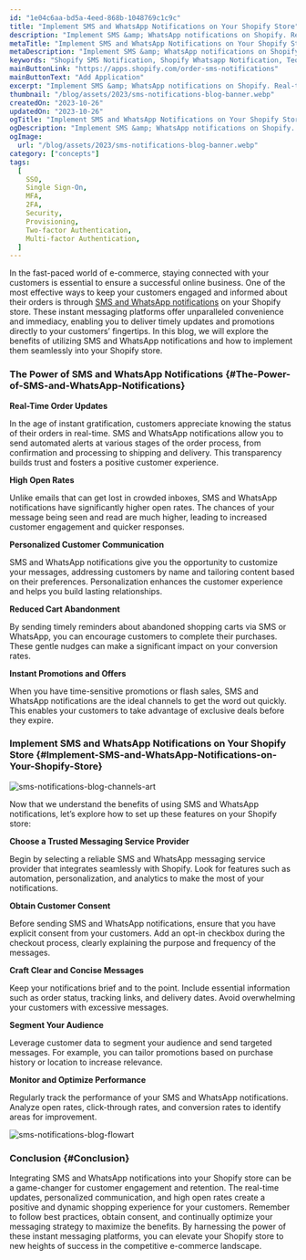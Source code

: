 ```yaml
---
id: "1e04c6aa-bd5a-4eed-868b-1048769c1c9c"
title: "Implement SMS and WhatsApp Notifications on Your Shopify Store"
description: "Implement SMS &amp; WhatsApp notifications on Shopify. Real-time updates, high open rates &amp; personalized engagement."
metaTitle: "Implement SMS and WhatsApp Notifications on Your Shopify Store"
metaDescription: "Implement SMS &amp; WhatsApp notifications on Shopify. Real-time updates, high open rates &amp; personalized engagement."
keywords: "Shopify SMS Notification, Shopify Whatsapp Notification, Teo factor authentication"
mainButtonLink: "https://apps.shopify.com/order-sms-notifications"
mainButtonText: "Add Application"
excerpt: "Implement SMS &amp; WhatsApp notifications on Shopify. Real-time updates, high open rates &amp; personalized engagement."
thumbnail: "/blog/assets/2023/sms-notifications-blog-banner.webp"
createdOn: "2023-10-26"
updatedOn: "2023-10-26"
ogTitle: "Implement SMS and WhatsApp Notifications on Your Shopify Store"
ogDescription: "Implement SMS &amp; WhatsApp notifications on Shopify. Real-time updates, high open rates &amp; personalized engagement."
ogImage:
  url: "/blog/assets/2023/sms-notifications-blog-banner.webp"
category: ["concepts"]
tags:
  [
    SSO,
    Single Sign-On,
    MFA,
    2FA,
    Security,
    Provisioning,
    Two-factor Authentication,
    Multi-factor Authentication,
  ]
---
```


In the fast-paced world of e-commerce, staying connected with your customers is essential to ensure a successful online business. One of the most effective ways to keep your customers engaged and informed about their orders is through [SMS and WhatsApp notifications](https://plugins.miniorange.com/shopify-order-and-sms-notifications) on your Shopify store. These instant messaging platforms offer unparalleled convenience and immediacy, enabling you to deliver timely updates and promotions directly to your customers’ fingertips. In this blog, we will explore the benefits of utilizing SMS and WhatsApp notifications and how to implement them seamlessly into your Shopify store.

### The Power of SMS and WhatsApp Notifications {#The-Power-of-SMS-and-WhatsApp-Notifications}

**Real-Time Order Updates**

In the age of instant gratification, customers appreciate knowing the status of their orders in real-time. SMS and WhatsApp notifications allow you to send automated alerts at various stages of the order process, from confirmation and processing to shipping and delivery. This transparency builds trust and fosters a positive customer experience.

**High Open Rates**

Unlike emails that can get lost in crowded inboxes, SMS and WhatsApp notifications have significantly higher open rates. The chances of your message being seen and read are much higher, leading to increased customer engagement and quicker responses.

**Personalized Customer Communication**

SMS and WhatsApp notifications give you the opportunity to customize your messages, addressing customers by name and tailoring content based on their preferences. Personalization enhances the customer experience and helps you build lasting relationships.

**Reduced Cart Abandonment**

By sending timely reminders about abandoned shopping carts via SMS or WhatsApp, you can encourage customers to complete their purchases. These gentle nudges can make a significant impact on your conversion rates.

**Instant Promotions and Offers**

When you have time-sensitive promotions or flash sales, SMS and WhatsApp notifications are the ideal channels to get the word out quickly. This enables your customers to take advantage of exclusive deals before they expire.

### Implement SMS and WhatsApp Notifications on Your Shopify Store {#Implement-SMS-and-WhatsApp-Notifications-on-Your-Shopify-Store}

![sms-notifications-blog-channels-art](/blog/assets/2023/sms-notifications-blog-channels-art.webp)

Now that we understand the benefits of using SMS and WhatsApp notifications, let’s explore how to set up these features on your Shopify store:

**Choose a Trusted Messaging Service Provider**

Begin by selecting a reliable SMS and WhatsApp messaging service provider that integrates seamlessly with Shopify. Look for features such as automation, personalization, and analytics to make the most of your notifications.

**Obtain Customer Consent**

Before sending SMS and WhatsApp notifications, ensure that you have explicit consent from your customers. Add an opt-in checkbox during the checkout process, clearly explaining the purpose and frequency of the messages.

**Craft Clear and Concise Messages**

Keep your notifications brief and to the point. Include essential information such as order status, tracking links, and delivery dates. Avoid overwhelming your customers with excessive messages.

**Segment Your Audience**

Leverage customer data to segment your audience and send targeted messages. For example, you can tailor promotions based on purchase history or location to increase relevance.

**Monitor and Optimize Performance**

Regularly track the performance of your SMS and WhatsApp notifications. Analyze open rates, click-through rates, and conversion rates to identify areas for improvement.

![sms-notifications-blog-flowart](/blog/assets/2023/sms-notifications-blog-flowart.webp)

### Conclusion {#Conclusion}

Integrating SMS and WhatsApp notifications into your Shopify store can be a game-changer for customer engagement and retention. The real-time updates, personalized communication, and high open rates create a positive and dynamic shopping experience for your customers. Remember to follow best practices, obtain consent, and continually optimize your messaging strategy to maximize the benefits. By harnessing the power of these instant messaging platforms, you can elevate your Shopify store to new heights of success in the competitive e-commerce landscape.

